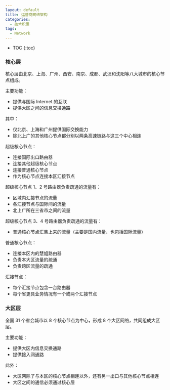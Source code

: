 ```yaml
---
layout: default
title: 运营商网络架构
categories: 
  - 技术积累
tags:
  - Network 
---
```


<!-- more -->
* TOC
{:toc}

### 核心层

核心层由北京、上海、广州、西安、南京、成都、武汉和沈阳等八大城市的核心节点组成。

主要功能：

- 提供与国际 Internet 的互联
- 提供大区之间的信息交换通路

其中：

- 仅北京、上海和广州提供国际交换能力
- 除北上广的其他核心节点都分别以两条高速链路与这三个中心相连

超级核心节点：

- 连接国际出口路由器
- 连接其他超级核心节点
- 连接普通核心节点
- 作为核心节点连接本区汇接节点

超级核心节点 1、2 号路由器负责疏通的流量有：

- 区域内汇接节点的流量
- 各汇接节点与国际间的流量
- 北上广所在三省市之间的流量

超级核心节点 3、4 号路由器负责疏通的流量有：

- 普通核心节点汇集上来的流量（主要是国内流量、也包括国际流量）

普通核心节点：

- 连接本区内的慧姐路由器
- 负责本大区流量的疏通
- 负责跨区流量的疏通

汇接节点：

- 每个汇接节点包含一台路由器
- 每个省更具业务情况有一个或两个汇接节点

### 大区层

全国 31 个省会城市以 8 个核心节点为中心，形成 8 个大区网络，共同组成大区层。

主要功能：

- 提供大区内信息交换通路
- 提供接入网通路

此外：

- 大区网除了与本区的核心节点相连以外，还有另一出口与其他核心节点相连
- 大区之间的通信必须通过核心层